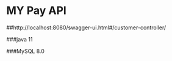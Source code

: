 # MY Pay API

##http://localhost:8080/swagger-ui.html#/customer-controller/

###java 11

###MySQL 8.0


